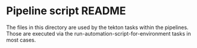 # Pipeline script README

The files in this directory are used by the tekton tasks within the pipelines.
Those are executed via the run-automation-script-for-environment tasks in most cases.